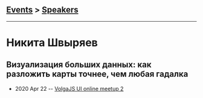 ## [Events](../README.md) > [Speakers](../speakers.md)
---

# Никита Швыряев

## Визуализация больших данных: как разложить карты точнее, чем любая гадалка
- 2020 Apr 22 -- [VolgaJS UI online meetup 2](https://vk.com/video-185795545_456239020)    

